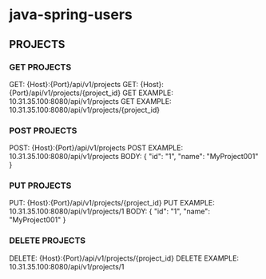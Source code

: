 # java-spring-users

## PROJECTS
### GET PROJECTS
GET: 			{Host}:{Port}/api/v1/projects
GET: 			{Host}:{Port}/api/v1/projects/{project_id}
GET EXAMPLE:	10.31.35.100:8080/api/v1/projects
GET EXAMPLE:	10.31.35.100:8080/api/v1/projects/{project_id}

### POST PROJECTS
POST:			{Host}:{Port}/api/v1/projects
POST EXAMPLE:	10.31.35.100:8080/api/v1/projects
BODY:
{
    "id": "1",
    "name": "MyProject001"
}

### PUT PROJECTS
PUT:			{Host}:{Port}/api/v1/projects/{project_id}
PUT EXAMPLE:	10.31.35.100:8080/api/v1/projects/1
BODY:
{
    "id": "1",
    "name": "MyProject001"
}

### DELETE PROJECTS
DELETE: 			{Host}:{Port}/api/v1/projects/{project_id}
DELETE EXAMPLE:		10.31.35.100:8080/api/v1/projects/1
